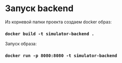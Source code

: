 # Запуск backend

Из корневой папки проекта создаем docker образ:
### `docker build -t simulator-backend .`

Запуск образа:
### `docker run -p 8080:8080 -t simulator-backend`
